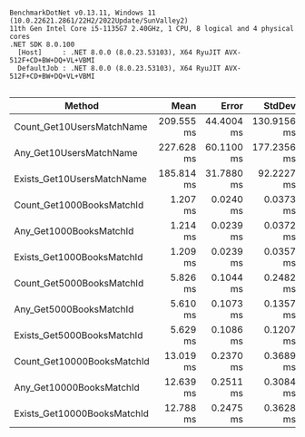 ```

BenchmarkDotNet v0.13.11, Windows 11 (10.0.22621.2861/22H2/2022Update/SunValley2)
11th Gen Intel Core i5-1135G7 2.40GHz, 1 CPU, 8 logical and 4 physical cores
.NET SDK 8.0.100
  [Host]     : .NET 8.0.0 (8.0.23.53103), X64 RyuJIT AVX-512F+CD+BW+DQ+VL+VBMI
  DefaultJob : .NET 8.0.0 (8.0.23.53103), X64 RyuJIT AVX-512F+CD+BW+DQ+VL+VBMI


```
| Method                      | Mean       | Error      | StdDev      | Median     |
|---------------------------- |-----------:|-----------:|------------:|-----------:|
| Count_Get10UsersMatchName   | 209.555 ms | 44.4004 ms | 130.9156 ms | 196.939 ms |
| Any_Get10UsersMatchName     | 227.628 ms | 60.1100 ms | 177.2356 ms | 345.372 ms |
| Exists_Get10UsersMatchName  | 185.814 ms | 31.7880 ms |  92.2227 ms | 147.344 ms |
| Count_Get1000BooksMatchId   |   1.207 ms |  0.0240 ms |   0.0373 ms |   1.198 ms |
| Any_Get1000BooksMatchId     |   1.214 ms |  0.0239 ms |   0.0372 ms |   1.215 ms |
| Exists_Get1000BooksMatchId  |   1.209 ms |  0.0239 ms |   0.0357 ms |   1.201 ms |
| Count_Get5000BooksMatchId   |   5.826 ms |  0.1044 ms |   0.2482 ms |   5.789 ms |
| Any_Get5000BooksMatchId     |   5.610 ms |  0.1073 ms |   0.1357 ms |   5.600 ms |
| Exists_Get5000BooksMatchId  |   5.629 ms |  0.1086 ms |   0.1207 ms |   5.582 ms |
| Count_Get10000BooksMatchId  |  13.019 ms |  0.2370 ms |   0.3689 ms |  13.050 ms |
| Any_Get10000BooksMatchId    |  12.639 ms |  0.2511 ms |   0.3084 ms |  12.676 ms |
| Exists_Get10000BooksMatchId |  12.788 ms |  0.2475 ms |   0.3628 ms |  12.891 ms |
